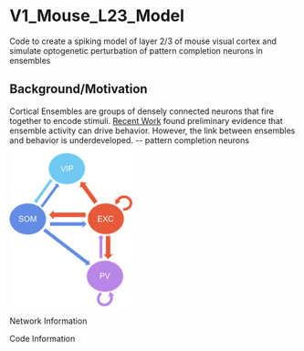 # V1_Mouse_L23_Model
Code to create a spiking model of layer 2/3 of mouse visual cortex and simulate optogenetic perturbation of pattern completion neurons in ensembles

## Background/Motivation
Cortical Ensembles are groups of densely connected neurons that fire together to encode stimuli. [Recent Work](https://www.cell.com/cell/pdf/S0092-8674(19)30616-6.pdf) found preliminary evidence that ensemble activity can drive behavior. However, the link between ensembles and behavior is underdeveloped. 
 -- pattern completion neurons

![plot](./Miscellaneous/schematic.png)

Network Information 

Code Information
